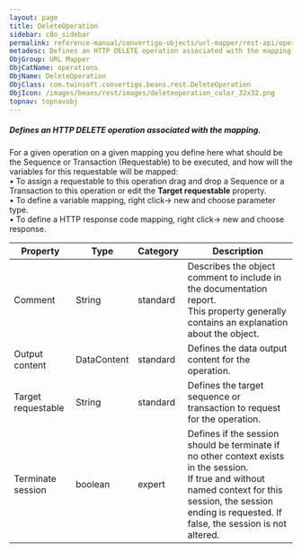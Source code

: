 ```yaml
---
layout: page
title: DeleteOperation
sidebar: c8o_sidebar
permalink: reference-manual/convertigo-objects/url-mapper/rest-api/operations/deleteoperation/
metadesc: Defines an HTTP DELETE operation associated with the mapping.   For a given operation on a given mapping you define here what should be the Sequence o
ObjGroup: URL Mapper
ObjCatName: operations
ObjName: DeleteOperation
ObjClass: com.twinsoft.convertigo.beans.rest.DeleteOperation
ObjIcon: /images/beans/rest/images/deleteoperation_color_32x32.png
topnav: topnavobj
---
```

##### Defines an HTTP DELETE operation associated with the mapping. 

For a given operation on a given mapping you define here what should be the Sequence or Transaction (Requestable) to be executed, and how will the variables for this requestable will be mapped:<br/>• To assign a requestable to this operation drag and drop a Sequence or a Transaction to this operation or edit the <b>Target requestable</b> property.<br/>• To define a variable mapping, right click-> new and choose parameter type. <br/>• To define a HTTP response code mapping, right click-> new and choose response. <br/>

Property | Type | Category | Description
--- | --- | --- | ---
Comment | String | standard | Describes the object comment to include in the documentation report.<br/>This property generally contains an explanation about the object.
Output content | DataContent | standard | Defines the data output content for the operation.<br/>
Target requestable | String | standard | Defines the target sequence or transaction to request for the operation.
Terminate session | boolean | expert | Defines if the session should be terminate if no other context exists in the session.<br/>If true and without named context for this session, the session ending is requested. If false, the session is not altered.

